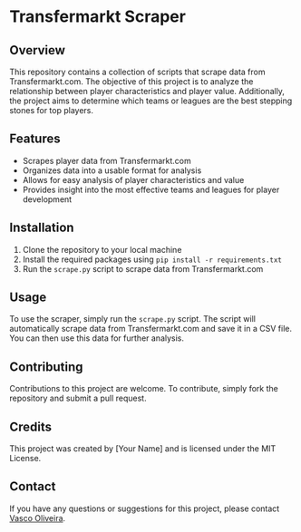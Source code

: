 # Transfermarkt Scraper

## Overview
This repository contains a collection of scripts that scrape data from Transfermarkt.com. The objective of this project is to analyze the relationship between player characteristics and player value. Additionally, the project aims to determine which teams or leagues are the best stepping stones for top players. 

## Features
- Scrapes player data from Transfermarkt.com
- Organizes data into a usable format for analysis
- Allows for easy analysis of player characteristics and value
- Provides insight into the most effective teams and leagues for player development

## Installation
1. Clone the repository to your local machine
2. Install the required packages using `pip install -r requirements.txt`
3. Run the `scrape.py` script to scrape data from Transfermarkt.com

## Usage
To use the scraper, simply run the `scrape.py` script. The script will automatically scrape data from Transfermarkt.com and save it in a CSV file. You can then use this data for further analysis.

## Contributing
Contributions to this project are welcome. To contribute, simply fork the repository and submit a pull request.

## Credits
This project was created by [Your Name] and is licensed under the MIT License.

## Contact
If you have any questions or suggestions for this project, please contact [Vasco Oliveira](mailto:vasco.oliveira260@gmail.com).
